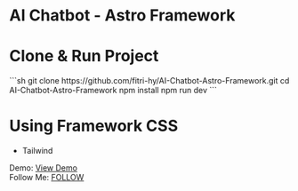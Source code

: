 # AI Chatbot - Astro Framework

<h1>Clone & Run Project</h1>
```sh
git clone https://github.com/fitri-hy/AI-Chatbot-Astro-Framework.git
cd AI-Chatbot-Astro-Framework
npm install
npm run dev
```

<h1>Using Framework CSS</h1>
<ul><li>Tailwind</li></ul>

<span>Demo: <a href="https://ai-chatbot-astro-framework.vercel.app/"> View Demo</a><br>Follow Me: <a href="https://hy-tech.my.id/">FOLLOW</a></span>
